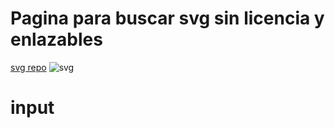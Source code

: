 # Pagina para buscar svg sin licencia y enlazables
[svg repo](https://www.svgrepo.com/) 
![svg](https://www.svgrepo.com/show/478379/svg.svg)
# input